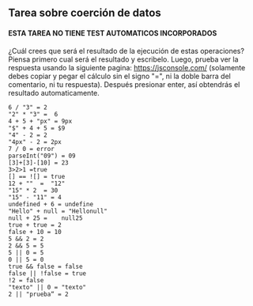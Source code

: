 ## Tarea sobre coerción de datos

#### ESTA TAREA NO TIENE TEST AUTOMATICOS INCORPORADOS

¿Cuál crees que será el resultado de la ejecución de estas operaciones? Piensa primero cual será el resultado y escribelo. 
Luego, prueba ver la respuesta usando la siguiente pagina: https://jsconsole.com/ (solamente debes copiar y pegar el cálculo sin el signo "=", 
ni la doble barra del comentario, ni tu respuesta). Después presionar enter, así obtendrás el resultado automaticamente.

```
6 / "3" = 2
"2" * "3" =  6
4 + 5 + "px" = 9px
"$" + 4 + 5 = $9
"4" - 2 = 2
"4px" - 2 = 2px
7 / 0 = error
parseInt("09") = 09
[3]+[3]-[10] = 23
3>2>1 =true
[] == ![] = true
12 + ""  =  "12"
"15" * 2  = 30
"15" - "11" = 4
undefined + 6 = undefine
"Hello" + null = "Hellonull"
null + 25 =    null25
true + true = 2
false + 10 = 10
5 && 2 = 2
2 && 5 = 5
5 || 0 = 5
0 || 5 = 0 
true && false = false
false || !false = true
!2 = false
"texto" || 0 = "texto"
2 || "prueba“ = 2
```
